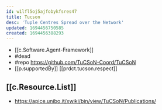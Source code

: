 ```yaml
---
id: w1lfl5oj5ajfobykfsres47
title: Tucson
desc: 'Tuple Centres Spread over the Network'
updated: 1694456750585
created: 1694456388293
---
```


- [[c.Software.Agent-Framework]]
- #dead
- #repo https://github.com/TuCSoN-Coord/TuCSoN
- [[p.supportedBy]] [[prdct.tucson.respect]]

## [[c.Resource.List]]

- https://apice.unibo.it/xwiki/bin/view/TuCSoN/Publications/
